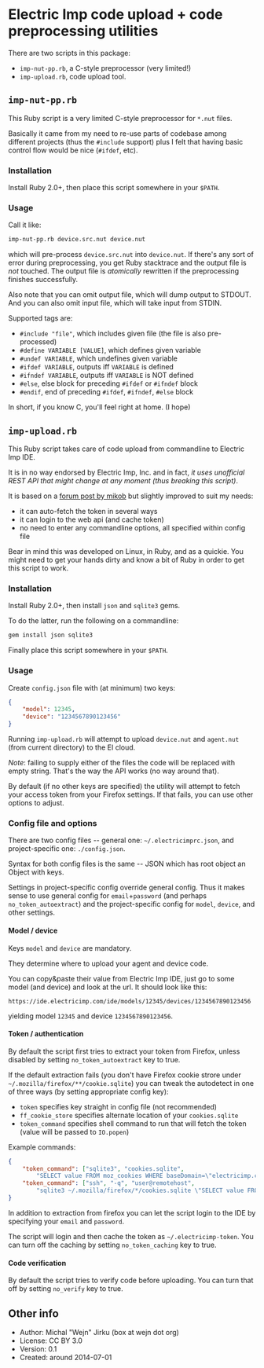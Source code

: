 # Electric Imp code upload + code preprocessing utilities
There are two scripts in this package:

- `imp-nut-pp.rb`, a C-style preprocessor (very limited!)
- `imp-upload.rb`, code upload tool.

## `imp-nut-pp.rb`
This Ruby script is a very limited C-style preprocessor for `*.nut` files.

Basically it came from my need to re-use parts of codebase among different
projects (thus the `#include` support) plus I felt that having basic control
flow would be nice (`#ifdef`, etc).

### Installation
Install Ruby 2.0+, then place this script somewhere in your `$PATH`.

### Usage
Call it like:
```bash
imp-nut-pp.rb device.src.nut device.nut
```
which will pre-process `device.src.nut` into `device.nut`. If there's any
sort of error during preprocessing, you get Ruby stacktrace and the output
file is *not* touched. The output file is *atomically* rewritten if the
preprocessing finishes successfully.

Also note that you can omit output file, which will dump output to STDOUT.
And you can also omit input file, which will take input from STDIN.

Supported tags are:

- `#include "file"`, which includes given file (the file is also pre-processed)
- `#define VARIABLE [VALUE]`, which defines given variable
- `#undef VARIABLE`, which undefines given variable
- `#ifdef VARIABLE`, outputs iff `VARIABLE` is defined
- `#ifndef VARIABLE`, outputs iff `VARIABLE` is NOT defined
- `#else`, else block for preceding `#ifdef` or `#ifndef` block
- `#endif`, end of preceding `#ifdef`, `#ifndef`, `#else` block

In short, if you know C, you'll feel right at home. (I hope)

## `imp-upload.rb`
This Ruby script takes care of code upload from commandline to Electric Imp IDE.

It is in no way endorsed by Electric Imp, Inc. and in fact, *it uses
unofficial REST API that might change at any moment (thus breaking
this script)*.

It is based on a [forum post by mikob](http://forums.electricimp.com/discussion/2533/alternative-for-those-who-don039t-like-the-web-ide) but slightly
improved to suit my needs:

- it can auto-fetch the token in several ways
- it can login to the web api (and cache token)
- no need to enter any commandline options, all specified within config file

Bear in mind this was developed on Linux, in Ruby, and as a quickie. You might
need to get your hands dirty and know a bit of Ruby in order to get this
script to work.

### Installation
Install Ruby 2.0+, then install `json` and `sqlite3` gems.

To do the latter, run the following on a commandline:

```bash
gem install json sqlite3
```

Finally place this script somewhere in your `$PATH`.

### Usage
Create `config.json` file with (at minimum) two keys:
```json
{
	"model": 12345,
	"device": "1234567890123456"
}
```
Running `imp-upload.rb` will attempt to upload `device.nut`
and `agent.nut` (from current directory) to the EI cloud.

*Note*: failing to supply either of the files the code will be replaced
with empty string. That's the way the API works (no way around that).

By default (if no other keys are specified) the utility will
attempt to fetch your access token from your Firefox settings.
If that fails, you can use other options to adjust.

### Config file and options
There are two config files -- general one: `~/.electricimprc.json`,
and project-specific one: `./config.json`.

Syntax for both config files is the same -- JSON which has root object
an Object with keys.

Settings in project-specific config override general config. Thus
it makes sense to use general config for `email`+`password` (and
perhaps `no_token_autoextract`) and the project-specific config
for `model`, `device`, and other settings.

#### Model / device
Keys `model` and `device` are mandatory.

They determine where to upload your agent and device code.

You can copy&paste their value from Electric Imp IDE, just go to some
model (and device) and look at the url. It should look like this:

`https://ide.electricimp.com/ide/models/12345/devices/1234567890123456`

yielding model `12345` and device `1234567890123456`.

#### Token / authentication
By default the script first tries to extract your token from Firefox,
unless disabled by setting `no_token_autoextract` key to true.

If the default extraction fails (you don't have Firefox cookie strore
under `~/.mozilla/firefox/**/cookie.sqlite`) you can tweak the autodetect
in one of three ways (by setting appropriate config key):

- `token` specifies key straight in config file (not recommended)
- `ff_cookie_store` specifies alternate location of your `cookies.sqlite`
- `token_command` specifies shell command to run that will fetch the token (value will be passed to `IO.popen`)

Example commands:
```json
{
	"token_command": ["sqlite3", "cookies.sqlite",
		"SELECT value FROM moz_cookies WHERE baseDomain=\"electricimp.com\" and name=\"imp.token\""],
	"token_command": ["ssh", "-q", "user@remotehost",
		"sqlite3 ~/.mozilla/firefox/*/cookies.sqlite \"SELECT value FROM moz_cookies WHERE baseDomain=\\\"electricimp.com\\\" and name=\\\"imp.token\\\"\""],
}
```

In addition to extraction from firefox you can let the script login
to the IDE by specifying your `email` and `password`.

The script will login and then cache the token as `~/.electricimp-token`.
You can turn off the caching by setting `no_token_caching` key to true.

#### Code verification
By default the script tries to verify code before uploading.
You can turn that off by setting `no_verify` key to true.

## Other info
- Author: Michal "Wejn" Jirku (box at wejn dot org)
- License: CC BY 3.0
- Version: 0.1
- Created: around 2014-07-01
